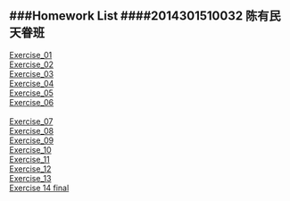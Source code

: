 ###Homework List
####2014301510032 陈有民 天眷班
---

[Exercise_01]()  
[Exercise_02](https://github.com/shuaishuaimin/computationalphysics_N2014301510032/blob/master/EXERCISE_02.md)  
[Exercise_03](https://github.com/shuaishuaimin/computationalphysics_N2014301510032/blob/master/EXERCISE_03.md)  
[Exercise_04](https://github.com/shuaishuaimin/computationalphysics_N2014301510032/blob/master/EXERCISE_04.md)<br/>
[Exercise_05]()  
[Exercise_06](https://github.com/shuaishuaimin/computationalphysics_N2014301510032/blob/master/EXERCISE_06.md)<br/>  
[Exercise_07](https://github.com/shuaishuaimin/computationalphysics_N2014301510032/blob/master/EXERCISE_07.md)<br/> 
[Exercise_08]()<br/>
[Exercise_09]()<br/>
[Exercise_10](https://github.com/shuaishuaimin/computationalphysics_N2014301510032/blob/master/EXERCISE_10.md)<br/>
[Exercise_11]()<br/>
[Exercise_12]()<br/>
[Exercise_13](https://github.com/shuaishuaimin/computationalphysics_N2014301510032/blob/master/EXCRCISE13.md)<br/>
[Exercise 14 final](https://github.com/shuaishuaimin/computationalphysics_N2014301510032/blob/master/EXERCISE_FINAL14.md)
